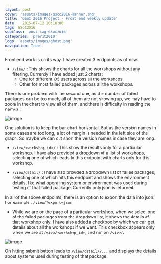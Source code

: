 ```yaml
---
layout: post
cover: 'assets/images/gsoc2016-banner.png'
title: 'GSoC 2016 Project - Front end weekly update'
date:   2016-07-12 10:18:00
tags: GSoC2016
subclass: 'post tag-GSoC2016'
categories: 'prerit2010'
logo: 'assets/images/ghost.png'
navigation: True
---
```


Front end work is on its way. I have created 3 endpoints as of now.

* `/view/` : This shows the charts for all the workshops without any filtering. Currently I have added just 2 charts :
	* One for different OS users across all the workshops
	* Other for most failed packages across all the workshops.

There is one problem with the second one, as the number of failed packages can be too much, all of them are not showing up, we may have to zoom in the chart to view all of them, and there is difficulty in reading the names :

![image](http://i.imgur.com/95F6CCh.png)

One solution is to keep the bar chart horizontal. But as the version names in some cases are too long, a lot of margin is needed in the left side of the graph. So maybe we can cut short the version names in case they are long.

* `/view/<workshop_id>/` : This show the results only for a particular workshop. I have also provided a dropdown of a list of workshops, selecting one of which leads to this endpoint with charts only for this workshop.

* `/view/detail/` : I have also provided a dropdown list of failed packages, selecting one of which hits this endpoint and shows the environment details, like what operating system or environment was used during testing of that failed package. Currently only json is returned.

In all of the above endpoints, there is an option to export the data into json. For example : `/view/?export=json`

* While we are on the page of a particular workshop, when we select one of the failed packages from the dropdown list, it shows the details of that workshop only. I have also added a checkbox by which we can get details about all the workshops if we want. This checkbox appears only when we are at `/view/<workshop_id>`, and not on `/view/`.

![image](http://imgur.com/JWyfPeg.png) 

On hitting submit button leads to `/view/detail/?...` and displays the details about systems used during testing of that package.